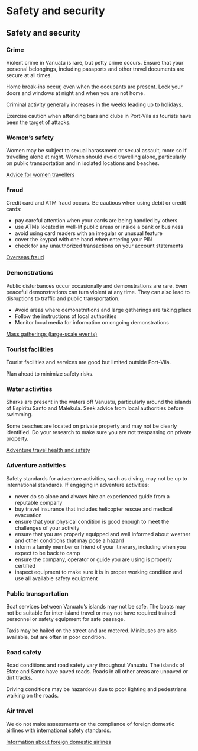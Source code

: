 # Safety and security

## Safety and security

### Crime

Violent crime in Vanuatu is rare, but petty crime occurs. Ensure that your personal belongings, including passports and other travel documents are secure at all times.

Home break-ins occur, even when the occupants are present. Lock your doors and windows at night and when you are not home.

Criminal activity generally increases in the weeks leading up to holidays.

Exercise caution when attending bars and clubs in Port-Vila as tourists have been the target of attacks.

### Women’s safety

Women may be subject to sexual harassment or sexual assault, more so if travelling alone at night. Women should avoid travelling alone, particularly on public transportation and in isolated locations and beaches.

[Advice for women travellers](https://travel.gc.ca/travelling/health-safety/advice-for-women-travellers "Advice for women travellers")

### Fraud

Credit card and ATM fraud occurs. Be cautious when using debit or credit cards:

* pay careful attention when your cards are being handled by others
* use ATMs located in well-lit public areas or inside a bank or business
* avoid using card readers with an irregular or unusual feature
* cover the keypad with one hand when entering your PIN
* check for any unauthorized transactions on your account statements

[Overseas fraud](https://travel.gc.ca/travelling/health-safety/overseas-fraud)

### Demonstrations

Public disturbances occur occasionally and demonstrations are rare. Even peaceful demonstrations can turn violent at any time. They can also lead to disruptions to traffic and public transportation.

* Avoid areas where demonstrations and large gatherings are taking place
* Follow the instructions of local authorities
* Monitor local media for information on ongoing demonstrations

[Mass gatherings (large-scale events)](https://travel.gc.ca/travelling/health-safety/mass-gatherings)

### Tourist facilities

Tourist facilities and services are good but limited outside Port-Vila.

Plan ahead to minimize safety risks.

### Water activities

Sharks are present in the waters off Vanuatu, particularly around the islands of Espiritu Santo and Malekula. Seek advice from local authorities before swimming.

Some beaches are located on private property and may not be clearly identified. Do your research to make sure you are not trespassing on private property.

[Adventure travel health and safety](https://travel.gc.ca/travelling/health-safety/adventure-travellers)

### Adventure activities

Safety standards for adventure activities, such as diving, may not be up to international standards. If engaging in adventure activities:

* never do so alone and always hire an experienced guide from a reputable company
* buy travel insurance that includes helicopter rescue and medical evacuation
* ensure that your physical condition is good enough to meet the challenges of your activity
* ensure that you are properly equipped and well informed about weather and other conditions that may pose a hazard
* inform a family member or friend of your itinerary, including when you expect to be back to camp
* ensure the company, operator or guide you are using is properly certified
* inspect equipment to make sure it is in proper working condition and use all available safety equipment

### Public transportation

Boat services between Vanuatu’s islands may not be safe. The boats may not be suitable for inter-island travel or may not have required trained personnel or safety equipment for safe passage.

Taxis may be hailed on the street and are metered. Minibuses are also available, but are often in poor condition.

### Road safety

Road conditions and road safety vary throughout Vanuatu. The islands of Efate and Santo have paved roads. Roads in all other areas are unpaved or dirt tracks.

Driving conditions may be hazardous due to poor lighting and pedestrians walking on the roads.

### Air travel

We do not make assessments on the compliance of foreign domestic airlines with international safety standards.

[Information about foreign domestic airlines](https://travel.gc.ca/air/in-flight-safety#other)